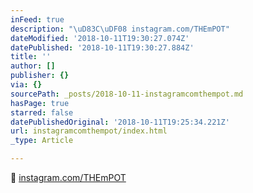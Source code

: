 ```yaml
---
inFeed: true
description: "\uD83C\uDF08 instagram.com/THEmPOT"
dateModified: '2018-10-11T19:30:27.074Z'
datePublished: '2018-10-11T19:30:27.884Z'
title: ''
author: []
publisher: {}
via: {}
sourcePath: _posts/2018-10-11-instagramcomthempot.md
hasPage: true
starred: false
datePublishedOriginal: '2018-10-11T19:25:34.221Z'
url: instagramcomthempot/index.html
_type: Article

---
```

🌈 [instagram.com/THEmPOT][0]

[0]: http://instagram.com/THEmPOT